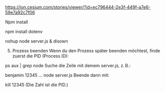 https://ion.cesium.com/stories/viewer/?id=ec796444-2e3f-449f-a7e6-59e7a92c7f06

Npm install

npm install dotenv

nohup node server.js &
disown


5. Prozess beenden
Wenn du den Prozess später beenden möchtest, finde zuerst die PID (Process ID):

ps aux | grep node
Suche die Zeile mit deinem server.js, z. B.:

benjamin 12345  ... node server.js
Beende dann mit:

kill 12345
(Die Zahl ist die PID.)